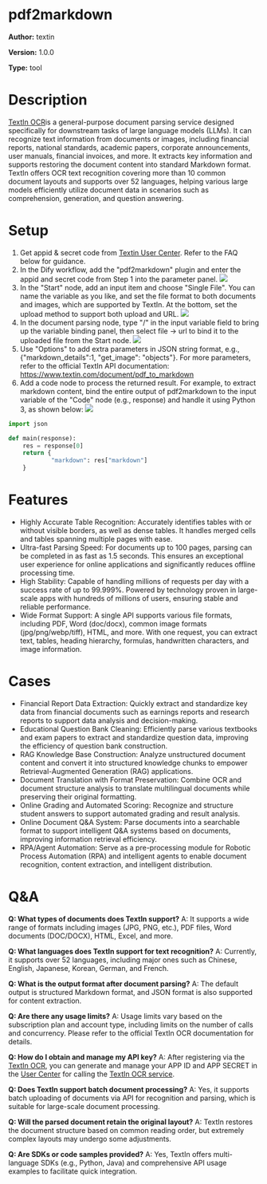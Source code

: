 # pdf2markdown

**Author:** textin

**Version:** 1.0.0

**Type:** tool

# Description

[TextIn OCR](https://www.textin.com/market/detail/pdf_to_markdown)is a general-purpose document parsing service designed specifically for downstream tasks of large language models (LLMs). It can recognize text information from documents or images, including financial reports, national standards, academic papers, corporate announcements, user manuals, financial invoices, and more. It extracts key information and supports restoring the document content into standard Markdown format. TextIn offers OCR text recognition covering more than 10 common document layouts and supports over 52 languages, helping various large models efficiently utilize document data in scenarios such as comprehension, generation, and question answering.

# Setup

1. Get appid & secret code from [Textin User Center](https://www.textin.com/console/dashboard/setting). Refer to the FAQ below for guidance.
2. In the Dify workflow, add the "pdf2markdown" plugin and enter the appid and secret code from Step 1 into the parameter panel.
![](./_assets/README_02.PNG)
3. In the "Start" node, add an input item and choose "Single File". You can name the variable as you like, and set the file format to both documents and images, which are supported by TextIn. At the bottom, set the upload method to support both upload and URL.
![](./_assets/README_03.PNG)
4. In the document parsing node, type "/" in the input variable field to bring up the variable binding panel, then select file -> url to bind it to the uploaded file from the Start node.
![](./_assets/README_04.PNG)
5. Use "Options" to add extra parameters in JSON string format, e.g., {"markdown_details":1, "get_image": "objects"}. For more parameters, refer to the official TextIn API documentation: https://www.textin.com/document/pdf_to_markdown
6. Add a code node to process the returned result. For example, to extract markdown content, bind the entire output of pdf2markdown to the input variable of the "Code" node (e.g., response) and handle it using Python 3, as shown below:
![](./_assets/README_06.PNG)
```python
import json

def main(response):
    res = response[0]
    return {
            "markdown": res["markdown"]
    }
```
# Features

* Highly Accurate Table Recognition: Accurately identifies tables with or without visible borders, as well as dense tables. It handles merged cells and tables spanning multiple pages with ease.
* Ultra-fast Parsing Speed: For documents up to 100 pages, parsing can be completed in as fast as 1.5 seconds. This ensures an exceptional user experience for online applications and significantly reduces offline processing time.
* High Stability: Capable of handling millions of requests per day with a success rate of up to 99.999%. Powered by technology proven in large-scale apps with hundreds of millions of users, ensuring stable and reliable performance.
* Wide Format Support: A single API supports various file formats, including PDF, Word (doc/docx), common image formats (jpg/png/webp/tiff), HTML, and more. With one request, you can extract text, tables, heading hierarchy, formulas, handwritten characters, and image information.

# Cases

* Financial Report Data Extraction: Quickly extract and standardize key data from financial documents such as earnings reports and research reports to support data analysis and decision-making.
* Educational Question Bank Cleaning: Efficiently parse various textbooks and exam papers to extract and standardize question data, improving the efficiency of question bank construction.
* RAG Knowledge Base Construction: Analyze unstructured document content and convert it into structured knowledge chunks to empower Retrieval-Augmented Generation (RAG) applications.
* Document Translation with Format Preservation: Combine OCR and document structure analysis to translate multilingual documents while preserving their original formatting.
* Online Grading and Automated Scoring: Recognize and structure student answers to support automated grading and result analysis.
* Online Document Q&A System: Parse documents into a searchable format to support intelligent Q&A systems based on documents, improving information retrieval efficiency.
* RPA/Agent Automation: Serve as a pre-processing module for Robotic Process Automation (RPA) and intelligent agents to enable document recognition, content extraction, and intelligent distribution.

# Q&A

**Q: What types of documents does TextIn support?**
A: It supports a wide range of formats including images (JPG, PNG, etc.), PDF files, Word documents (DOC/DOCX), HTML, Excel, and more.

**Q: What languages does TextIn support for text recognition?**
A: Currently, it supports over 52 languages, including major ones such as Chinese, English, Japanese, Korean, German, and French.

**Q: What is the output format after document parsing?**
A: The default output is structured Markdown format, and JSON format is also supported for content extraction.

**Q: Are there any usage limits?**
A: Usage limits vary based on the subscription plan and account type, including limits on the number of calls and concurrency. Please refer to the official TextIn OCR documentation for details.

**Q: How do I obtain and manage my API key?**
A: After registering via the [TextIn OCR](https://www.textin.com/register/code/P3U7MA), you can generate and manage your APP ID and APP SECRET in the [User Center](https://www.textin.com/console/dashboard/setting) for calling the [TextIn OCR service](https://www.textin.com/market/detail/pdf_to_markdown).

**Q: Does TextIn support batch document processing?**
A: Yes, it supports batch uploading of documents via API for recognition and parsing, which is suitable for large-scale document processing.

**Q: Will the parsed document retain the original layout?**
A: TextIn restores the document structure based on common reading order, but extremely complex layouts may undergo some adjustments.

**Q: Are SDKs or code samples provided?**
A: Yes, TextIn offers multi-language SDKs (e.g., Python, Java) and comprehensive API usage examples to facilitate quick integration.

